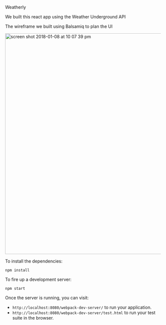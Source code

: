 Weatherly

We built this react app using the Weather Underground API

The wireframe we built using Balsamiq to plan the UI

<img width="712" alt="screen shot 2018-01-08 at 10 07 39 pm" src="https://user-images.githubusercontent.com/22607072/34705848-abdaf1fc-f4c0-11e7-90ab-fcdd7f28f0f7.png">


To install the dependencies:

```
npm install
```

To fire up a development server:

```
npm start
```

Once the server is running, you can visit:

* `http://localhost:8080/webpack-dev-server/` to run your application.
* `http://localhost:8080/webpack-dev-server/test.html` to run your test suite in the browser.

